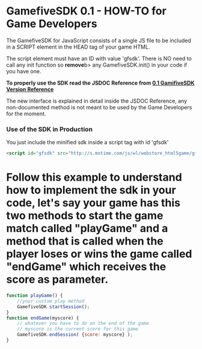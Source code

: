 GamefiveSDK 0.1 - HOW-TO for Game Developers 
===========

The GamefiveSDK for JavaScript consists of a single JS file to be included in a SCRIPT element in the HEAD tag of your game HTML. 

The script element must have an ID with value 'gfsdk'. There is NO need to call any init function so <b>remove</b>b> any GamefiveSDK.init() in your code if you have one.

<b>To properly use the SDK read the JSDOC Reference from [0.1 GamifiveSDK Version Reference](https://github.com/BuongiornoMIP/GamifiveSDK/blob/0.1/manual/reference.md)</b>

The new interface is explained in detail inside the JSDOC Reference, any non-documented method is not meant to be used by the Game Developers for the moment.


### Use of the SDK in Production
You just include the minified sdk inside a script tag with id 'gfsdk'
```html
<script id="gfsdk" src="http://s.motime.com/js/wl/webstore_html5game/gfsdk/dist/gfsdk-0.1.min.js"></script>	
```

# Follow this example to understand how to implement the sdk in your code, let's say your game has this two methods to start the game match called "playGame" and a method that is called when the player loses or wins the game called "endGame" which receives the score as parameter.

```javascript
function playGame() {
	//your custom play method 
	GamefiveSDK.startSession();		
}
function endGame(myscore) {
	// whatever you have to do on the end of the game
	// myscore is the current score for this game
	GamefiveSDK.endSession( {score: myscore} );		
}
```